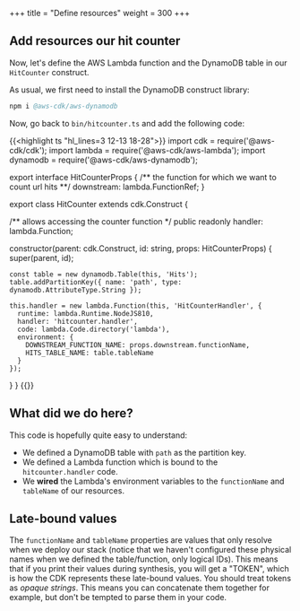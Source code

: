 +++
title = "Define resources"
weight = 300
+++

## Add resources our hit counter

Now, let's define the AWS Lambda function and the DynamoDB table in our
`HitCounter` construct.

As usual, we first need to install the DynamoDB construct library:

```s
npm i @aws-cdk/aws-dynamodb
```

Now, go back to `bin/hitcounter.ts` and add the following code:

{{<highlight ts "hl_lines=3 12-13 18-28">}}
import cdk = require('@aws-cdk/cdk');
import lambda = require('@aws-cdk/aws-lambda');
import dynamodb = require('@aws-cdk/aws-dynamodb');

export interface HitCounterProps {
  /** the function for which we want to count url hits **/
  downstream: lambda.FunctionRef;
}

export class HitCounter extends cdk.Construct {

  /** allows accessing the counter function */
  public readonly handler: lambda.Function;

  constructor(parent: cdk.Construct, id: string, props: HitCounterProps) {
    super(parent, id);

    const table = new dynamodb.Table(this, 'Hits');
    table.addPartitionKey({ name: 'path', type: dynamodb.AttributeType.String });

    this.handler = new lambda.Function(this, 'HitCounterHandler', {
      runtime: lambda.Runtime.NodeJS810,
      handler: 'hitcounter.handler',
      code: lambda.Code.directory('lambda'),
      environment: {
        DOWNSTREAM_FUNCTION_NAME: props.downstream.functionName,
        HITS_TABLE_NAME: table.tableName
      }
    });
  }
}
{{</highlight>}}

## What did we do here?

This code is hopefully quite easy to understand:

 * We defined a DynamoDB table with `path` as the partition key.
 * We defined a Lambda function which is bound to the `hitcounter.handler` code.
 * We __wired__ the Lambda's environment variables to the `functionName` and `tableName`
   of our resources.

## Late-bound values

The `functionName` and `tableName` properties are values that only resolve when
we deploy our stack (notice that we haven't configured these physical names when
we defined the table/function, only logical IDs). This means that if you print
their values during synthesis, you will get a "TOKEN", which is how the CDK
represents these late-bound values. You should treat tokens as _opaque strings_.
This means you can concatenate them together for example, but don't be tempted
to parse them in your code.